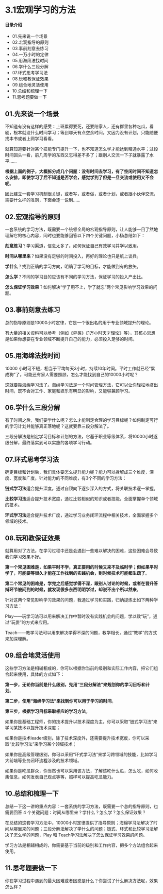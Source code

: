 # 3.1宏观学习的方法
#### 目录介绍
- 01.先来说一个场景 
- 02.宏观指导的原则 
- 03.事前刻意去练习 
- 04.一万小时的定律 
- 05.用海绵法找时间 
- 06.学什么三段分解 
- 07.环式思考学习法 
- 08.玩和教保证效果 
- 09.组合地灵活使用 
- 10.总结和梳理一下 
- 11.思考题要做一下

## 01.先来说一个场景

不知道有没有这样的感受：上班累得要死，还要陪家人，还有群里各种吃瓜，看剧，根本就没什么时间学习；等到哪天有点空余时间，又因为没有计划，只能随便找本书或者上网学习看看。

就算知道要针对某个技能专门提升一下，也不知道怎么学才能达到精通水平；过段时间回头一看，前几周学的东西又忘得差不多了；跟别人交流一下子就暴露了水平……

**根据上面的例子，大概拆分成几个问题：没有时间去学习，有了空闲时间不知道怎么安排，即使学习了后不知道是否学会，感觉学到了但是一旦交流或使用又不会呢**。

因此建立一套学习机制很关键，或者写，或者做，或者计划，或者跟小伙伴交流，需要什么样的准则，下面会逐一说到……

## 02.宏观指导的原则

一套系统的学习方法，既需要一个统领全局的宏观指导原则，让人能够一目了然地理解它的核心内容，同时也要能够回答以下四个关键问题，小杨总结如下：

**刻意练习**？学习渠道，信息太多了，如何保证自己有效学习并学以致用。

**时间从哪里来**？如果没有足够的时间投入，再好的理论也只是纸上谈兵。

**学什么**？找到正确的学习方向，明确了学习的目标，才能做到有的放矢。

**怎么学**？不同的学习目的应该有不同的学习方法，保证学习的投入产出比。

**怎么保证学习效果**？如何解决“学了用不上，学了就忘”两个常见影响学习效果的问题。

## 03.事前刻意去练习

总的指导原则是10000小时定律，它是一个很出名的用于专业领域提升的理论。

有大量的相关资料可以参考（例如《异类》《1万小时天才理论》等），其核心思想是如果你想要在专业领域不断提升自己的能力，必须投入足够的时间。

## 05.用海绵法找时间

10000 小时可不短，相当于平均每天3小时，持续10年时间。平时工作就已经“累成狗”了，可能还有家人需要照顾，怎么才能找到自己的10000小时呢？

这就要靠海绵学习法了。海绵学习法是一个时间管理方法，它可以让你轻松地挤出时间，既不会对工作、家庭和娱乐有明显的影响，又能够兼顾学习。

## 06.学什么三段分解

有了时间之后，我们要学什么呢？怎么才能制定合理的学习目标呢？如何制定可行的学习计划并能够真正落地呢？这就要靠三段分解法了。

三段分解法是制定学习目标和计划的方法，它基于职业等级体系，将10000小时逐级分解，最终落实到可以实施的各项学习行动。

## 07.环式思考学习法

确定目标和计划后，我们具体要怎么提升能力呢？能力可以拆解成三个维度，深度、宽度和广度。针对能力的不同维度，有3个不同的学习方法：

**链式学习法**适合提升深度，通过自顶向下逐步深入的方式，将关联技术逐一掌握。

**比较学习法**适合提升技术宽度，通过比较相似的知识或者技能，全面掌握单个领域的技术。

**环式学习法**适合提升技术广度，通过学习业务闭环流程中相关技术，全面掌握多个领域的技术。

## 08.玩和教保证效果

就算用对了方法，在学习过程中还是会遇到一些难以解决的困难，这些困难会导致我们学习效果不好。

**第一个常见困难是，如果平时不学，真正要用的时候又来不及临时学；但如果平时学了，可能要等很久才能在工作找到的实践机会，到时候技术可能都生疏了**。

**第二个常见的困难是，学完之后感觉学得不深，跟别人讨论的时候，或者在晋升答辩环节被问到的时候，就发现很多东西明明学过，却说不出个所以然来**。

针对这两个常见影响学习效果的问题，我通过学习和实践，归纳提炼出如下两种学习方法：

Play——玩学习法可以用来解决工作中暂时没有实践机会的问题，学以致“玩”，通过“玩耍”的方式来应用。

Teach——教学习法可以用来解决学得不深的问题，教学相长，通过“教学”的方式来加深理解。

## 09.组合地灵活使用

这些学习方法是相辅相成的，你可以根据你当前的级别和实际工作内容，把它们组合起来使用，具体的方式如下：

**第一步，无论你当前是什么级别，先用“三段分解法”来规划你的学习目标和计划**。

**第二步，使用“海绵学习法”来找到你可以用于学习的时间**。

**第三步，根据学习目标采取相应的学习方法**。

如果你是基础工程师，你的技术提升以技术深度为主，你可以采取“链式学习法”来学习某技术以提升技术深度；

如果你是技术leader级别，除了技术深度外，还需要提升技术宽度，你可以采取“比较学习法”来学习某个领域技术；

如果你是高级管理级别，你可以采用“环式学习法”来学习跨领域的技能，比如学习大前端等业务闭环流程涉及的技术领域。

如果你是吃瓜群众，你当然也可以采用该方法，了解该吃什么瓜，怎么吃，如何收集信息，如何发表自己观点等等，照样可以提高吃瓜能力。

## 10.总结和梳理一下

总结一下这一讲的重点内容：一套系统的学习方法，既需要一个总的指导原则，也需要回答 4 个关键问题：时间从哪里来？学什么？怎么学？怎么保证效果？

在总结的这套学习方法中，10000小时定律提供了指导原则；海绵学习法解决了时间从哪里来的问题；三段分解法解决了学什么的问题；链式、环式和比较学习法解决了怎么学的问题，Play
和 Teach学习法解决了怎么保证学习效果的问题。

学习方法是相辅相成的，你需要基于当前的级别和工作内容，把多个方法组合起来使用。

## 11.思考题要做一下

你在学习过程中遇到的最大困难或者困惑是什么？你尝试了什么解决方法呢，效果怎么样？




